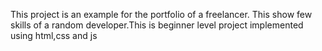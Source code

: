 This project is an example for the portfolio of a freelancer. This show few skills of a random developer.This is beginner level project implemented using html,css and js
